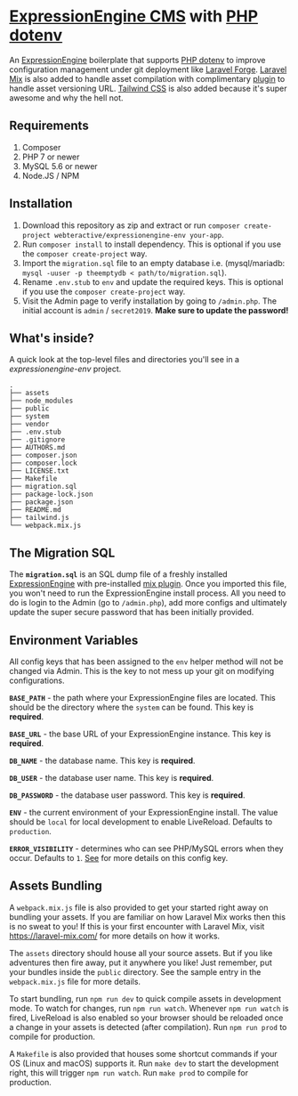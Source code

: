# [ExpressionEngine CMS](https://github.com/ExpressionEngine/ExpressionEngine) with [PHP dotenv](https://github.com/vlucas/phpdotenv)

An [ExpressionEngine](https://github.com/ExpressionEngine/ExpressionEngine) boilerplate that supports [PHP dotenv](https://github.com/vlucas/phpdotenv) to improve configuration management under git deployment like [Laravel Forge](https://forge.laravel.com/). [Laravel Mix](https://laravel-mix.com/) is also added to handle asset compilation with complimentary [plugin](https://github.com/webteractive/mix) to handle asset versioning URL. [Tailwind CSS](https://tailwindcss.com/docs/what-is-tailwind/) is also added because it's super awesome and why the hell not.

## Requirements
1. Composer
2. PHP 7 or newer
3. MySQL 5.6 or newer
4. Node.JS / NPM

## Installation
1. Download this repository as zip and extract or run `composer create-project webteractive/expressionengine-env your-app`.
2. Run `composer install` to install dependency. This is optional if you use the `composer create-project` way.
3. Import the `migration.sql` file to an empty database i.e. (mysql/mariadb: `mysql -uuser -p theemptydb < path/to/migration.sql`).
4. Rename `.env.stub` to `env` and update the required keys. This is optional if you use the `composer create-project` way.
5. Visit the Admin page to verify installation by going to `/admin.php`. The initial account is `admin` / `secret2019`. **Make sure to update the password!**

## What's inside?
A quick look at the top-level files and directories you'll see in a *expressionengine-env* project.

```
.
├── assets
├── node_modules
├── public
├── system
├── vendor
├── .env.stub
├── .gitignore
├── AUTHORS.md
├── composer.json
├── composer.lock
├── LICENSE.txt
├── Makefile
├── migration.sql
├── package-lock.json
├── package.json
├── README.md
├── tailwind.js
└── webpack.mix.js
```

## The Migration SQL
The **`migration.sql`** is an SQL dump file of a freshly installed [ExpressionEngine](https://github.com/ExpressionEngine/ExpressionEngine) with pre-installed [mix plugin](https://github.com/webteractive/mix). Once you imported this file, you won't need to run the ExpressionEngine install process. All you need to do is login to the Admin (go to `/admin.php`), add more configs and ultimately update the super secure password that has been initially provided.

## Environment Variables
All config keys that has been assigned to the `env` helper method will not be changed via Admin. This is the key to not mess up your git on modifying configurations.

**`BASE_PATH`** - the path where your ExpressionEngine files are located. This should be the directory where the `system` can be found. This key is **required**.

**`BASE_URL`** - the base URL of your ExpressionEngine instance. This key is **required**.

**`DB_NAME`** - the database name. This key is **required**.

**`DB_USER`** - the database user name. This key is **required**.

**`DB_PASSWORD`** - the database user password. This key is **required**.

**`ENV`** - the current environment of your ExpressionEngine install. The value should be `local` for local development to enable LiveReload. Defaults to `production`. 

**`ERROR_VISIBILITY`** - determines who can see PHP/MySQL errors when they occur. Defaults to `1`. [See](https://docs.expressionengine.com/latest/general/system-configuration-overrides.html#debug) for more details on this config key.

## Assets Bundling
A `webpack.mix.js` file is also provided to get your started right away on bundling your assets. If you are familiar on how Laravel Mix works then this is no sweat to you! If this is your first encounter with Laravel Mix, visit https://laravel-mix.com/ for more details on how it works.

The `assets` directory should house all your source assets. But if you like adventures then fire away, put it anywhere you like! Just remember, put your bundles inside the `public` directory. See the sample entry in the `webpack.mix.js` file for more details.

To start bundling, run `npm run dev` to quick compile assets in development mode. To watch for changes, run `npm run watch`. Whenever `npm run watch` is fired, LiveReload is also enabled so your browser should be reloaded once a change in your assets is detected (after compilation). Run `npm run prod` to compile for production.

A `Makefile` is also provided that houses some shortcut commands if your OS (Linux and macOS) supports it. Run `make dev` to start the development right, this will trigger `npm run watch`. Run `make prod` to compile for production.



